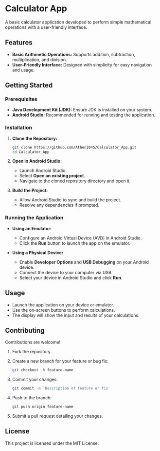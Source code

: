 # Calculator App

A basic calculator application developed to perform simple mathematical operations with a user-friendly interface.

## Features

- **Basic Arithmetic Operations:** Supports addition, subtraction, multiplication, and division.
- **User-Friendly Interface:** Designed with simplicity for easy navigation and usage.

## Getting Started

### Prerequisites

- **Java Development Kit (JDK):** Ensure JDK is installed on your system.
- **Android Studio:** Recommended for running and testing the application.

### Installation

1. **Clone the Repository:**

   ```bash
   git clone https://github.com/Athen2045/Calculator_App.git
   cd Calculator_App
   ```

2. **Open in Android Studio:**
   - Launch Android Studio.
   - Select **Open an existing project**.
   - Navigate to the cloned repository directory and open it.

3. **Build the Project:**
   - Allow Android Studio to sync and build the project.
   - Resolve any dependencies if prompted.

### Running the Application

- **Using an Emulator:**
  - Configure an Android Virtual Device (AVD) in Android Studio.
  - Click the **Run** button to launch the app on the emulator.

- **Using a Physical Device:**
  - Enable **Developer Options** and **USB Debugging** on your Android device.
  - Connect the device to your computer via USB.
  - Select your device in Android Studio and click **Run**.

## Usage

- Launch the application on your device or emulator.
- Use the on-screen buttons to perform calculations.
- The display will show the input and results of your calculations.

## Contributing

Contributions are welcome!

1. Fork the repository.
2. Create a new branch for your feature or bug fix:

   ```bash
   git checkout -b feature-name
   ```

3. Commit your changes:

   ```bash
   git commit -m 'Description of feature or fix'
   ```

4. Push to the branch:

   ```bash
   git push origin feature-name
   ```

5. Submit a pull request detailing your changes.

## License

This project is licensed under the MIT License.
